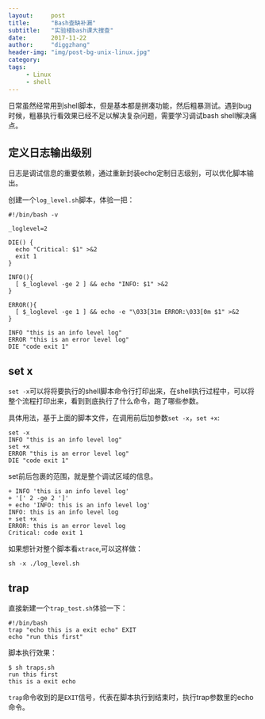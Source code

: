 ```yaml
---
layout:     post
title:      "Bash查缺补漏"
subtitle:   "实验楼bash课大搜查"
date:       2017-11-22
author:     "diggzhang"
header-img: "img/post-bg-unix-linux.jpg"
category:
tags:
     - Linux
     - shell
---
```


日常虽然经常用到shell脚本，但是基本都是拼凑功能，然后粗暴测试。遇到bug时候，粗暴执行看效果已经不足以解决复杂问题，需要学习调试bash shell解决痛点。

## 定义日志输出级别

日志是调试信息的重要依赖，通过重新封装echo定制日志级别，可以优化脚本输出。

创建一个`log_level.sh`脚本，体验一把：

```shell
#!/bin/bash -v

_loglevel=2

DIE() {
  echo "Critical: $1" >&2
  exit 1
}

INFO(){
  [ $_loglevel -ge 2 ] && echo "INFO: $1" >&2
}

ERROR(){
  [ $_loglevel -ge 1 ] && echo -e "\033[31m ERROR:\033[0m $1" >&2
}

INFO "this is an info level log"
ERROR "this is an error level log"
DIE "code exit 1"
```

## set x

`set -x`可以将将要执行的shell脚本命令行打印出来，在shell执行过程中，可以将整个流程打印出来，看到到底执行了什么命令，跑了哪些参数。

具体用法，基于上面的脚本文件，在调用前后加参数`set -x`，`set +x`:

```shell
set -x
INFO "this is an info level log"
set +x
ERROR "this is an error level log"
DIE "code exit 1"
```

set前后包裹的范围，就是整个调试区域的信息。

```shell
+ INFO 'this is an info level log'
+ '[' 2 -ge 2 ']'
+ echo 'INFO: this is an info level log'
INFO: this is an info level log
+ set +x
ERROR: this is an error level log
Critical: code exit 1
```

如果想针对整个脚本看`xtrace`,可以这样做：

```shell
sh -x ./log_level.sh
```

## trap

直接新建一个`trap_test.sh`体验一下：

```shell
#!/bin/bash
trap "echo this is a exit echo" EXIT
echo "run this first"
```

脚本执行效果：

```shell
$ sh traps.sh
run this first
this is a exit echo
```

`trap`命令收到的是`EXIT`信号，代表在脚本执行到结束时，执行trap参数里的echo命令。
